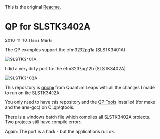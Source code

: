 This is the original [Readme](README_ori.md).

QP for SLSTK3402A
=====

2018-11-10, Hans Märki

The QP examples support the efm3232pg1a (SLSTK3401A)

![SLSTK3401A](https://siliconlabs-h.assetsadobe.com/is/image//content/dam/siliconlabs/images/products/microcontrollers/32-bit_mcus/pearl_gecko/pearl-gecko-stk.jpg)

I did a very dirty port for the efm3232pg12b (SLSTK3402A)

![SLSTK3402A](https://siliconlabs-h.assetsadobe.com/is/image//content/dam/siliconlabs/images/products/microcontrollers/32-bit_mcus/pearl_gecko/slstk3402a-pearl-gecko-pg12-stk.png?)

This repository is [qpcpp](https://github.com/QuantumLeaps/qpcpp) from Quantum Leaps with all the changes I made to run on the SLSTK3402A.

You only need to have this repository and the [QP-Tools](https://github.com/QuantumLeaps/qtools/releases) installed (for make and the arm-gcc) on C:\qp\qtools.

There is a [windows batch](SLSTK3402A/windows_gnu_build_all.cmd) file which compiles all SLSTK3402A projects.
Two projects still have compile errors.

Again: The port is a hack - but the applications run ok.
